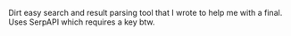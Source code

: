 Dirt easy search and result parsing tool that I wrote to help me with a final. Uses SerpAPI which requires a key btw.
